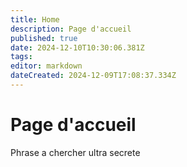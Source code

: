 ```yaml
---
title: Home
description: Page d'accueil 
published: true
date: 2024-12-10T10:30:06.381Z
tags: 
editor: markdown
dateCreated: 2024-12-09T17:08:37.334Z
---
```


# Page d'accueil
Phrase a chercher ultra secrete